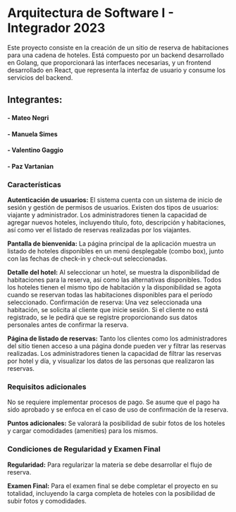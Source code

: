 # **Arquitectura de Software I - Integrador 2023**
Este proyecto consiste en la creación de un sitio de reserva de habitaciones para una cadena de hoteles. Está compuesto por un backend desarrollado en Golang, que proporcionará las interfaces necesarias, y un frontend desarrollado en React, que representa la interfaz de usuario y consume los servicios del backend.

## Integrantes: 
#### 	- Mateo Negri
#### 	- Manuela Simes
#### 	- Valentino Gaggio
#### 	- Paz Vartanian

### **Características**
**Autenticación de usuarios:** El sistema cuenta con un sistema de inicio de sesión y gestión de permisos de usuarios. Existen dos tipos de usuarios: viajante y administrador. Los administradores tienen la capacidad de agregar nuevos hoteles, incluyendo título, foto, descripción y habitaciones, así como ver el listado de reservas realizadas por los viajantes.

**Pantalla de bienvenida:** La página principal de la aplicación muestra un listado de hoteles disponibles en un menú desplegable (combo box), junto con las fechas de check-in y check-out seleccionadas.

**Detalle del hotel:** Al seleccionar un hotel, se muestra la disponibilidad de habitaciones para la reserva, así como las alternativas disponibles. Todos los hoteles tienen el mismo tipo de habitación y la disponibilidad se agota cuando se reservan todas las habitaciones disponibles para el período seleccionado.
Confirmación de reserva: Una vez seleccionada una habitación, se solicita al cliente que inicie sesión. Si el cliente no está registrado, se le pedirá que se registre proporcionando sus datos personales antes de confirmar la reserva.

**Página de listado de reservas:** Tanto los clientes como los administradores del sitio tienen acceso a una página donde pueden ver y filtrar las reservas realizadas. Los administradores tienen la capacidad de filtrar las reservas por hotel y día, y visualizar los datos de las personas que realizaron las reservas.

### **Requisitos adicionales**
No se requiere implementar procesos de pago. Se asume que el pago ha sido aprobado y se enfoca en el caso de uso de confirmación de la reserva.

**Puntos adicionales:** Se valorará la posibilidad de subir fotos de los hoteles y cargar comodidades (amenities) para los mismos.

### Condiciones de Regularidad y Examen Final
**Regularidad:** Para regularizar la materia se debe desarrollar el flujo de reserva.

**Examen Final:** Para el examen final se debe completar el proyecto en su totalidad, incluyendo la carga completa de hoteles con la posibilidad de subir fotos y comodidades.
